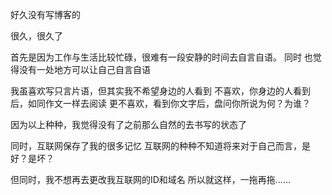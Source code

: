好久没有写博客的

很久，很久了

首先是因为工作与生活比较忙碌，很难有一段安静的时间去自言自语。
同时
也觉得没有一处地方可以让自己自言自语

<!--more-->

我虽喜欢写只言片语，但其实我不希望身边的人看到
不喜欢，你身边的人看到后，如同作文一样去阅读
更不喜欢，看到你文字后，盘问你所说为何？为谁？

因为以上种种，我觉得没有了之前那么自然的去书写的状态了

同时，互联网保存了我的很多记忆
互联网的种种不知道将来对于自己而言，是好？是坏？

但同时，我不想再去更改我互联网的ID和域名
所以就这样，一拖再拖……
